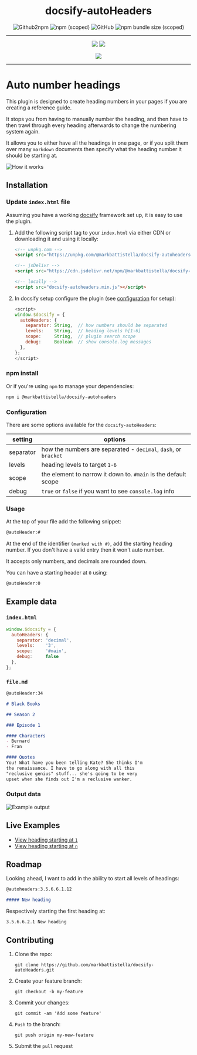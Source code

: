 <div align="center">

# docsify-autoHeaders

![Github2npm](https://github.com/markbattistella/docsify-autoHeaders/workflows/gh2npm/badge.svg?event=registry_package) ![npm (scoped)](https://img.shields.io/npm/v/@markbattistella/docsify-autoheaders) ![GitHub](https://img.shields.io/github/license/markbattistella/docsify-autoheaders) ![npm bundle size (scoped)](https://img.shields.io/bundlephobia/minzip/@markbattistella/docsify-autoheaders)

---

[![](https://img.shields.io/badge/%20-@markbattistella-blue?logo=paypal&style=for-the-badge)](https://www.paypal.me/markbattistella/6AUD)
[![](https://img.shields.io/badge/%20-buymeacoffee-black?logo=buy-me-a-coffee&style=for-the-badge)](https://www.buymeacoffee.com/markbattistella)

[![](https://img.shields.io/badge/demo-@markbattistella/docsify--autoHeaders-1E5749?style=for-the-badge)](https://markbattistella.github.io/docsify-autoHeaders/)

</div>

---

# Auto number headings

This plugin is designed to create heading numbers in your pages if you are creating a reference guide.

It stops you from having to manually number the heading, and then have to then trawl through every heading afterwards to change the numbering system again.

It allows you to either have all the headings in one page, or if you split them over many `markdown` documents then specify what the heading number it should be starting at.

![How it works](img/header.gif)

## Installation

### Update `index.html` file

Assuming you have a working [docsify](https://docsify.js.org/) framework set up, it is easy to use the plugin.

1. Add the following script tag to your `index.html` via either CDN or downloading it and using it locally:

    ```html
    <!-- unpkg.com -->
    <script src="https://unpkg.com/@markbattistella/docsify-autoheaders@latest"></script>

    <!-- jsDelivr -->
    <script src="https://cdn.jsdelivr.net/npm/@markbattistella/docsify-autoheaders@latest"></script>

    <!-- locally -->
    <script src="docsify-autoheaders.min.js"></script>
    ```

1. In docsify setup configure the plugin (see [configuration](#configuration) for setup):

    ```js
    <script>
    window.$docsify = {
      autoHeaders: {
        separator: String,  // how numbers should be separated
        levels:    String,  // heading levels h[1-6]
        scope:     String,  // plugin search scope
        debug:     Boolean  // show console.log messages
      },
    };
    </script>
    ```

### npm install

Or if you're using `npm` to manage your dependencies:

```sh
npm i @markbattistella/docsify-autoheaders
```

### Configuration

There are some options available for the `docsify-autoHeaders`:

| setting   | options                                                         |
|-----------|-----------------------------------------------------------------|
| separator | how the numbers are separated - `decimal`, `dash`, or `bracket` |
| levels    | heading levels to target `1-6`                                  |
| scope     | the element to narrow it down to. `#main` is the default scope  |
| debug     | `true` or `false` if you want to see `console.log` info         |

### Usage

At the top of your file add the following snippet:

```md
@autoHeader:#
```

At the end of the identifier `(marked with #)`, add the starting heading number. If you don't have a valid entry then it won't auto number.

It accepts only numbers, and decimals are rounded down.

You can have a starting header at `0` using:

```md
@autoHeader:0
```

## Example data

### `index.html`

```js
window.$docsify = {
  autoHeaders: {
    separator: 'decimal',
    levels:    '3',
    scope:     '#main',
    debug:     false
  },
};
```

### `file.md`

```md
@autoHeader:34

# Black Books

## Season 2

### Episode 1

#### Characters
- Bernard
- Fran

#### Quotes
You! What have you been telling Kate? She thinks I'm
the renaissance. I have to go along with all this
"reclusive genius" stuff... she's going to be very
upset when she finds out I'm a reclusive wanker.
```

### Output data

![Example output](img/example.jpg)

## Live Examples

- [View heading starting at `1`](https://markbattistella.github.io/docsify-autoHeaders/#/page1)
- [View heading starting at `n`](https://markbattistella.github.io/docsify-autoHeaders/#/pageN)

## Roadmap

Looking ahead, I want to add in the ability to start all levels of headings:

```md
@autoheaders:3.5.6.6.1.12

##### New heading
```

Respectively starting the first heading at:

    3.5.6.6.2.1 New heading

## Contributing

1. Clone the repo:

    `git clone https://github.com/markbattistella/docsify-autoHeaders.git`

1. Create your feature branch:

    `git checkout -b my-feature`

1. Commit your changes:

    `git commit -am 'Add some feature'`

1. `Push` to the branch:

    `git push origin my-new-feature`

1. Submit the `pull` request
